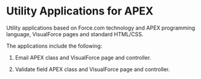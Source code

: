 Utility Applications for APEX
=============================

Utility applications based on Force.com technology and APEX programming language, VisualForce pages and standard HTML/CSS.

The applications include the following:

1) Email APEX class and VisualForce page and controller.

2) Validate field APEX class and VisualForce page and controller.
